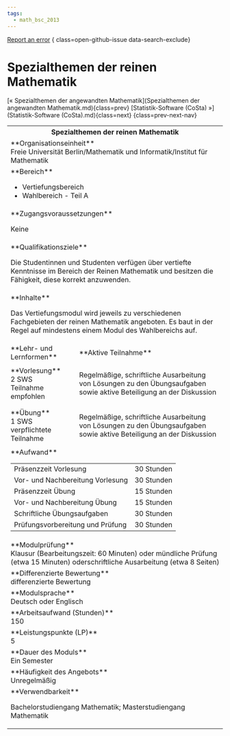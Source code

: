 ```yaml
---
tags:
  - math_bsc_2013
---
```

[Report an error](https://github.com/SGSSGene/FUB-SUP/issues/new?title=Error%20in%20%22Spezialthemen%20der%20reinen%20Mathematik%22&body=There%20seems%20to%20be%20an%20error%20in%20module%20%22Spezialthemen%20der%20reinen%20Mathematik%22%2E%0A%0A%3CDescribe%20here%20a%20slightly%20more%20detailed%20description%20of%20what%20is%20wrong%3E&labels=bug)
{ class=open-github-issue data-search-exclude}

# Spezialthemen der reinen Mathematik

[« Spezialthemen der angewandten Mathematik](Spezialthemen der angewandten Mathematik.md){class=prev}
[Statistik-Software (CoSta) »](Statistik-Software (CoSta).md){class=next}
{class=prev-next-nav}

<table markdown id="moduledesc">
<tr markdown class="moduledesc_head"><th colspan="2">Spezialthemen der reinen Mathematik </th></tr>
<tr markdown><td colspan="2">**Organisationseinheit**   <br>Freie Universität Berlin/Mathematik und Informatik/Institut für Mathematik</td></tr>

<tr markdown><td colspan="2">**Bereich**<br>


- Vertiefungsbereich
- Wahlbereich - Teil A

</td></tr>

<tr markdown><td colspan="2">**Zugangsvoraussetzungen** <br>

Keine


</td></tr>
<tr markdown><td colspan="2">**Qualifikationsziele**    <br>

Die Studentinnen und Studenten verfügen über vertiefte Kenntnisse im Bereich
der Reinen Mathematik und besitzen die Fähigkeit, diese korrekt anzuwenden.


</td></tr>
<tr markdown><td colspan="2">**Inhalte**                <br>

Das Vertiefungsmodul wird jeweils zu verschiedenen Fachgebieten der reinen
Mathematik angeboten. Es baut in der Regel auf mindestens einem Modul des
Wahlbereichs auf.


</td></tr>

<tr markdown><td>**Lehr- und Lernformen**</td><td>**Aktive Teilnahme**</td></tr>
<tr markdown><td> **Vorlesung** <br>2 SWS <br> Teilnahme empfohlen</td><td>

Regelmäßige, schriftliche Ausarbeitung von Lösungen zu den Übungsaufgaben sowie aktive Beteiligung an der Diskussion
</td></tr>
<tr markdown><td> **Übung** <br>1 SWS <br> verpflichtete Teilnahme</td><td>

Regelmäßige, schriftliche Ausarbeitung von Lösungen zu den Übungsaufgaben sowie aktive Beteiligung an der Diskussion
</td></tr>
<tr markdown><td colspan="2">**Aufwand**                <br>
<table class="aufwand_table">
<tr><td>Präsenzzeit Vorlesung</td><td>30 Stunden</td></tr>
<tr><td>Vor- und Nachbereitung Vorlesung</td><td>30 Stunden</td></tr>
<tr><td>Präsenzzeit Übung</td><td>15 Stunden</td></tr>
<tr><td>Vor- und Nachbereitung Übung</td><td>15 Stunden</td></tr>
<tr><td>Schriftliche Übungsaufgaben</td><td>30 Stunden</td></tr>
<tr><td>Prüfungsvorbereitung und Prüfung</td><td>30 Stunden</td></tr>
</table>

</td></tr>
<tr markdown><td colspan="2">**Modulprüfung**             <br>Klausur (Bearbeitungszeit: 60 Minuten) oder mündliche Prüfung (etwa 15
Minuten) oderschriftliche Ausarbeitung (etwa 8 Seiten)


</td></tr>
<tr markdown><td colspan="2">**Differenzierte Bewertung** <br>differenzierte Bewertung

</td></tr>
<tr markdown><td colspan="2">**Modulsprache**             <br>Deutsch oder Englisch</td></tr>
<tr markdown><td colspan="2">**Arbeitsaufwand (Stunden)** <br>150</td></tr>
<tr markdown><td colspan="2">**Leistungspunkte (LP)**     <br>5</td></tr>
<tr markdown><td colspan="2">**Dauer des Moduls**         <br>Ein Semester</td></tr>
<tr markdown><td colspan="2">**Häufigkeit des Angebots**  <br>Unregelmäßig</td></tr>
<tr markdown><td colspan="2">**Verwendbarkeit**           <br>

Bachelorstudiengang Mathematik; Masterstudiengang Mathematik


</td></tr>


</table>
